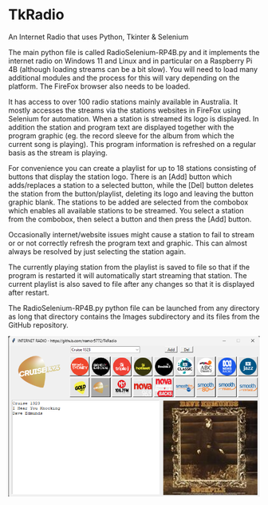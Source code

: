 # TkRadio
An Internet Radio that uses Python, Tkinter & Selenium

The main python file is called RadioSelenium-RP4B.py and it implements the internet radio on Windows 11 and Linux and in particular on a Raspberry Pi 4B (although loading streams can be a bit slow). You will need to load many additional modules and the process for this will vary depending on the platform. The FireFox browser also needs to be loaded.

It has access to over 100 radio stations mainly available in Australia. It mostly accesses the streams via the stations websites in FireFox using Selenium for automation. When a station is streamed its logo is displayed. In addition the station and program text are displayed together with the program graphic (eg. the record sleeve for the album from which the current song is playing). This program information is refreshed on a regular basis as the stream is playing.

For convenience you can create a playlist for up to 18 stations consisting of buttons that display the station logo. There is an [Add] button which adds/replaces a station to a selected button, while the [Del] button deletes the station from the button/playlist, deleting its logo and leaving the button graphic blank. The stations to be added are selected from the combobox which enables all available stations to be streamed. You select a station from the combobox, then select a button and then press the [Add] button.

Occasionally internet/website issues might cause a station to fail to stream or or not correctly refresh the program text and graphic. This can almost always be resolved by just selecting the station again.

The currently playing station from the playlist is saved to file so that if the program is restarted it will automatically start streaming that station. The current playlist is also saved to file after any changes so that it is displayed after restart.

The RadioSelenium-RP4B.py python file can be launched from any directory as long that directory contains the Images subdirectory and its files from the GitHub repository.


![alt text](image.png)